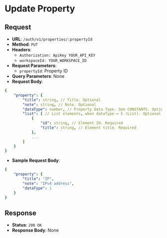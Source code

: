 # Update Property

## Request
* **URL**: `/auth/v1/properties/:propertyId`
* **Method**: `PUT`
* **Headers**:
    * `Authorization: ApiKey YOUR_API_KEY`
    * `workspaceId: YOUR_WORKSPACE_ID`
* **Request Parameters**:
    * `propertyId`: Property ID
* **Query Parameters**: None
* **Request Body**:
```yaml
{
    "property": {
        "title": string, // Title. Optional
        "note": string, // Note. Optional
        "dataType": number, // Property Data Type. See CONSTANTS. Optional
        "list": [ // List elements, when dataType = 5 (List). Optional
            {
                "id": string, // Element ID. Required
                "title": string, // Element title. Required
            },
            ...
        ]
    }
}
```

* **Sample Request Body**:
```yaml
{
    "property": {
        "title": "IP",
        "note": "IPv4 address",
        "dataType": 1
    }
}
```

## Response
* **Status**: `200 OK`
* **Response Body**:
None